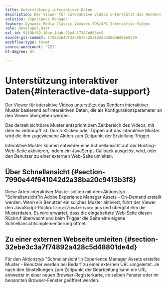 ```yaml
---
title: Unterstützung interaktiver Daten
description: Der Viewer für interaktive Videos unterstützt das Rendern interaktiver Muster basierend auf interaktiven Daten, die als Konfigurationsparameter an den Viewer übergeben werden.
solution: Experience Manager
feature: Dynamic Media Classic,Viewers,SDK/API,Interactive Videos
role: Developer,User
exl-id: 9118bf02-16ae-4dab-92e4-17347e866cc9
source-git-commit: 17556c64af32c957ac25312e2a3288a8d86b5679
workflow-type: tm+mt
source-wordcount: '221'
ht-degree: 0%

---
```


# Unterstützung interaktiver Daten{#interactive-data-support}

Der Viewer für interaktive Videos unterstützt das Rendern interaktiver Muster basierend auf interaktiven Daten, die als Konfigurationsparameter an den Viewer übergeben werden.

Das derzeit sichtbare Muster entspricht dem Zeitbereich des Videos, mit dem es verknüpft ist. Durch Klicken oder Tippen auf das interaktive Muster wird die ihm zugewiesene Aktion zum Zeitpunkt der Erstellung Trigger.

Interaktive Muster können entweder eine Schnellansicht auf der Hosting-Web-Seite aktivieren, indem ein JavaScript-Callback ausgelöst wird, oder den Benutzer zu einer externen Web-Seite umleiten.

## Über Schnellansicht {#section-7990e44f641042d2a38ba20c9413b3f8}

Diese Arten interaktiver Muster sollten mit dem Aktionstyp &quot;Schnellansicht&quot;in Adobe Experience Manager Assets - On-Demand erstellt werden. Wenn ein Benutzer ein solches Muster aktiviert, führt der Viewer den JavaScript-Rückruf `quickViewActivate` aus und übergibt ihm die Musterdaten. Es wird erwartet, dass die eingebettete Web-Seite diesen Rückruf überwacht und beim Trigger die Seite eine eigene Schnellansichtsimplementierung öffnet.

## Zu einer externen Webseite umleiten {#section-32ebe3c3a7f74892a428c5d48801de4d}

Für den Aktionstyp &quot;Schnellansicht&quot;in Experience Manager Assets erstellte Muster - Benutzer werden bei Bedarf zu einer externen URL umgeleitet. Je nach den Einstellungen zum Zeitpunkt der Bearbeitung kann die URL entweder in einer neuen Browser-Registerkarte, im selben Fenster oder im benannten Browser-Fenster geöffnet werden.
